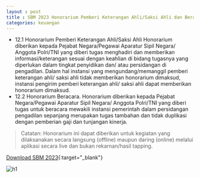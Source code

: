 ```yaml
---
layout : post
title : SBM 2023 Honorarium Pemberi Keterangan Ahli/Saksi Ahli dan Beracara
categories: keuangan
---
```


- 12.1 Honorarium Pemberi Keterangan Ahli/Saksi Ahli Honorarium diberikan kepada Pejabat Negara/Pegawai Aparatur Sipil Negara/ Anggota Polri/TNI yang diberi tugas menghadiri dan memberikan informasi/keterangan sesuai dengan keahlian di bidang tugasnya yang diperlukan dalam tingkat penyidikan dan/ atau persidangan di pengadilan. Dalam hal instansi yang mengundang/memanggil pemberi keterangan ahli/ saksi ahli tidak memberikan honorarium dimaksud, instansi pengirim pemberi keterangan ahli/ saksi ahli dapat memberikan honorarium dimaksud.
- 12.2 Honorarium Beracara. Honorarium diberikan kepada Pejabat Negara/Pegawai Aparatur Sipil Negara/ Anggota Polri/TNI yang diberi tugas untuk beracara mewakili instansi pemerintah dalam persidangan pengadilan sepanjang merupakan tugas tambahan dan tidak duplikasi dengan pemberian gaji dan tunjangan kinerja.
> Catatan: Honorarium ini dapat diberikan untuk kegiatan yang dilaksanakan secara langsung (offline) maupun daring (online) melalui aplikasi secara live dan bukan rekarnan/hasil tapping.

[Download SBM 2023](https://f005.backblazeb2.com/file/SBM2023/SBM_2023.pdf){:target="_blank"}

![h1](https://f005.backblazeb2.com/file/SBM2023/SBM_2023_page-0009.jpg)